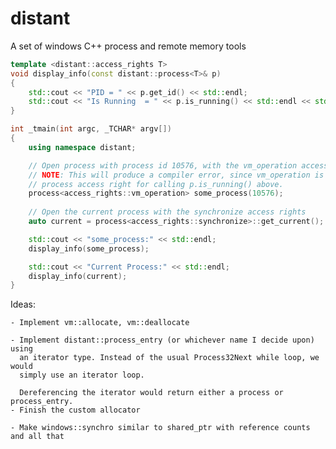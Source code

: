 # distant
A set of windows C++ process and remote memory tools 

```c++
template <distant::access_rights T>
void display_info(const distant::process<T>& p)
{
	std::cout << "PID = " << p.get_id() << std::endl;
	std::cout << "Is Running  = " << p.is_running() << std::endl << std::endl;
}

int _tmain(int argc, _TCHAR* argv[])
{
	using namespace distant;

	// Open process with process id 10576, with the vm_operation access rights
	// NOTE: This will produce a compiler error, since vm_operation is not a sufficient
	// process access right for calling p.is_running() above.
	process<access_rights::vm_operation> some_process(10576);
	
	// Open the current process with the synchronize access rights
	auto current = process<access_rights::synchronize>::get_current();

	std::cout << "some_process:" << std::endl;
	display_info(some_process);

	std::cout << "Current Process:" << std::endl;
	display_info(current);
}

```
Ideas:

	- Implement vm::allocate, vm::deallocate
	
	- Implement distant::process_entry (or whichever name I decide upon) using 
	  an iterator type. Instead of the usual Process32Next while loop, we would 
	  simply use an iterator loop.
	  
	  Dereferencing the iterator would return either a process or process_entry.
	- Finish the custom allocator
	
	- Make windows::synchro similar to shared_ptr with reference counts and all that